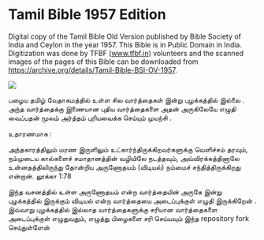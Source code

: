 # Tamil Bible 1957 Edition
Digital copy of the Tamil Bible Old Version published by Bible Society of India and Ceylon in the year 1957. This Bible is in Public Domain in India. Digitization was done by TFBF (www.tfbf.in) volunteers and the scanned images of the pages of this Bible can be downloaded from https://archive.org/details/Tamil-Bible-BSI-OV-1957.

<img src="https://ia601504.us.archive.org/18/items/Tamil-Bible-BSI-OV-1957/0000.3.jpg" align="center">

பழைய தமிழ் வேதாகமத்தில் உள்ள சில வார்த்தைகள் இன்று புழக்கத்தில் இல்லை . அந்த வார்த்தைக்கு இணையான புதிய வார்த்தைகளை அதன் அருகிலேயே எழுதி வைப்பதன் மூலம் அர்த்தம் புரியவைக்க செய்யும் முயற்சி . 

உதாரணமாக : 

அந்தகாரத்திலும் மரண இருளிலும் உட்கார்ந்திருக்கிறவர்களுக்கு வெளிச்சம் தரவும், நம்முடைய கால்களைச் சமாதானத்தின் வழியிலே நடத்தவும், அவ்விரக்கத்தினாலே உன்னதத்திலிருந்து தோன்றிய அருணோதயம் (விடியல்) நம்மைச் சந்தித்திருக்கிறது என்றான். லூக்கா 1:78

இந்த வசனத்தில் உள்ள அருணோதயம் என்ற வார்த்தையின் அருகே இன்று புழக்கத்தில் இருக்கும் விடியல் என்ற வார்த்தையை அடைப்புக்குள் எழுதி இருக்கிறேன் . இவ்வாறு புழக்கத்தில் இல்லாத வார்த்தைகளுக்கு சரியான வார்த்தைகளை அடைப்புக்குள் எழுதுவதும், எழுத்து பிழைகளை சரி செய்யவும்  இந்த repository fork செய்துள்ளேன் 
